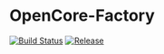 # OpenCore-Factory

[![Build Status](https://dev.azure.com/williamjiang2370849/OpenCore-Factory/_apis/build/status/williambj1.OpenCore-Factory?branchName=master)](https://dev.azure.com/williamjiang2370849/OpenCore-Factory/_build/latest?definitionId=1&branchName=master)
[![Release](https://img.shields.io/github/release/williambj1/OpenCore-Factory.svg)](https://github.com/williambj1/OpenCore-Factory/releases)
